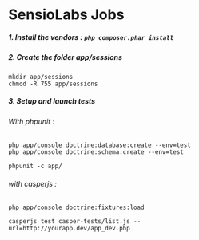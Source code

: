 SensioLabs Jobs
===============

##### 1. Install the vendors : `php composer.phar install`

##### 2. Create the folder app/sessions

```
mkdir app/sessions
chmod -R 755 app/sessions
```

##### 3. Setup and launch tests

###### With phpunit :

```
php app/console doctrine:database:create --env=test
php app/console doctrine:schema:create --env=test

phpunit -c app/
```

###### with casperjs :

```
php app/console doctrine:fixtures:load

casperjs test casper-tests/list.js --url=http://yourapp.dev/app_dev.php
```
